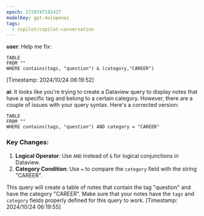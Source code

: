 ```yaml
---
epoch: 1729747192427
modelKey: gpt-4o|openai
tags:
  - copilot/copilot-conversation
---
```


**user**: Help me fix:

```dataview
TABLE
FROM ""
WHERE contains(tags, "question") & (category,"CAREER")
```
[Timestamp: 2024/10/24 06:19:52]

**ai**: It looks like you're trying to create a Dataview query to display notes that have a specific tag and belong to a certain category. However, there are a couple of issues with your query syntax. Here's a corrected version:

```dataview
TABLE
FROM ""
WHERE contains(tags, "question") AND category = "CAREER"
```

### Key Changes:
1. **Logical Operator**: Use `AND` instead of `&` for logical conjunctions in Dataview.
2. **Category Condition**: Use `=` to compare the `category` field with the string "CAREER".

This query will create a table of notes that contain the tag "question" and have the category "CAREER". Make sure that your notes have the `tags` and `category` fields properly defined for this query to work.
[Timestamp: 2024/10/24 06:19:55]